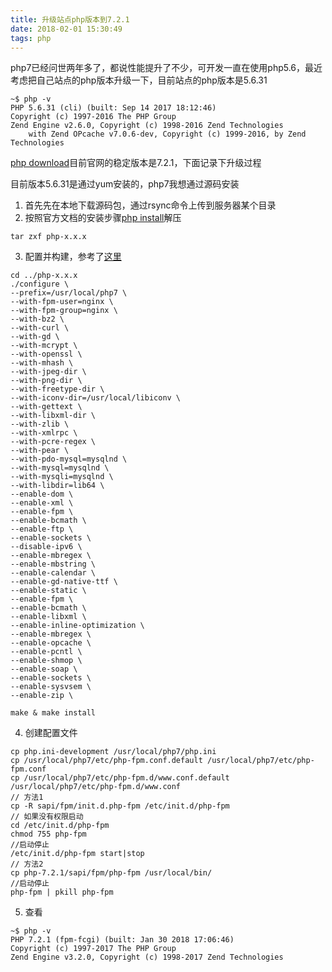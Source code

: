 ```yaml
---
title: 升级站点php版本到7.2.1
date: 2018-02-01 15:30:49
tags: php
---
```


php7已经问世两年多了，都说性能提升了不少，可开发一直在使用php5.6，最近考虑把自己站点的php版本升级一下，目前站点的php版本是5.6.31

```
~$ php -v
PHP 5.6.31 (cli) (built: Sep 14 2017 18:12:46)
Copyright (c) 1997-2016 The PHP Group
Zend Engine v2.6.0, Copyright (c) 1998-2016 Zend Technologies
    with Zend OPcache v7.0.6-dev, Copyright (c) 1999-2016, by Zend Technologies
```

[php download](http://php.net/downloads.php)目前官网的稳定版本是7.2.1，下面记录下升级过程

<!-- more -->

目前版本5.6.31是通过yum安装的，php7我想通过源码安装

1. 首先先在本地下载源码包，通过rsync命令上传到服务器某个目录
2. 按照官方文档的安装步骤[php install](http://php.net/manual/zh/install.unix.nginx.php)解压
```
tar zxf php-x.x.x
```
3. 配置并构建，参考了[这里](http://blog.51cto.com/jinchuang/1897385)
```
cd ../php-x.x.x
./configure \
--prefix=/usr/local/php7 \
--with-fpm-user=nginx \
--with-fpm-group=nginx \
--with-bz2 \
--with-curl \
--with-gd \
--with-mcrypt \
--with-openssl \
--with-mhash \
--with-jpeg-dir \
--with-png-dir \
--with-freetype-dir \
--with-iconv-dir=/usr/local/libiconv \
--with-gettext \
--with-libxml-dir \
--with-zlib \
--with-xmlrpc \
--with-pcre-regex \
--with-pear \
--with-pdo-mysql=mysqlnd \
--with-mysql=mysqlnd \
--with-mysqli=mysqlnd \
--with-libdir=lib64 \
--enable-dom \
--enable-xml \
--enable-fpm \
--enable-bcmath \
--enable-ftp \
--enable-sockets \
--disable-ipv6 \
--enable-mbregex \
--enable-mbstring \
--enable-calendar \
--enable-gd-native-ttf \
--enable-static \
--enable-fpm \
--enable-bcmath \
--enable-libxml \
--enable-inline-optimization \
--enable-mbregex \
--enable-opcache \
--enable-pcntl \
--enable-shmop \
--enable-soap \
--enable-sockets \
--enable-sysvsem \
--enable-zip \

make & make install
```
4. 创建配置文件
```
cp php.ini-development /usr/local/php7/php.ini
cp /usr/local/php7/etc/php-fpm.conf.default /usr/local/php7/etc/php-fpm.conf
cp /usr/local/php7/etc/php-fpm.d/www.conf.default /usr/local/php7/etc/php-fpm.d/www.conf
// 方法1
cp -R sapi/fpm/init.d.php-fpm /etc/init.d/php-fpm
// 如果没有权限启动
cd /etc/init.d/php-fpm
chmod 755 php-fpm
//启动停止
/etc/init.d/php-fpm start|stop
// 方法2
cp php-7.2.1/sapi/fpm/php-fpm /usr/local/bin/
//启动停止
php-fpm | pkill php-fpm
```
5. 查看
```
~$ php -v
PHP 7.2.1 (fpm-fcgi) (built: Jan 30 2018 17:06:46)
Copyright (c) 1997-2017 The PHP Group
Zend Engine v3.2.0, Copyright (c) 1998-2017 Zend Technologies
```